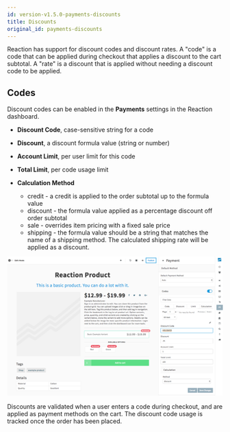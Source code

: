 ```yaml
---
id: version-v1.5.0-payments-discounts
title: Discounts
original_id: payments-discounts
---
```

    
Reaction has support for discount codes and discount rates.  A "code" is a code that can be applied during checkout that applies a discount to the cart subtotal.  A "rate" is a discount that is applied without needing a discount code to be applied.

## Codes

Discount codes can be enabled in the **Payments** <i class="rui font-icon fa fa-credit-card"></i> settings in the Reaction dashboard.

-   **Discount Code**, case-sensitive string for a code

-   **Discount**, a discount formula value (string or number)

-   **Account Limit**, per user limit for this code

-   **Total Limit**, per code usage limit

-   **Calculation Method**
    -   credit - a credit is applied to the order subtotal up to the formula value
    -   discount - the formula value applied as a percentage discount off order subtotal
    -   sale - overrides item pricing with a fixed sale price
    -   shipping - the formula value should be a string that matches the name of a shipping method. The calculated shipping rate will be applied as a discount.

![](/assets/admin-dashboard-payments-discounts.png "Payment Discounts")

Discounts are validated when a user enters a code during checkout, and are applied as payment methods on the cart. The discount code usage is tracked once the order has been placed.
